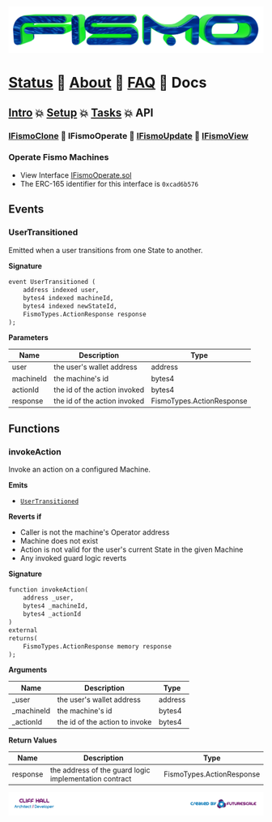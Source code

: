 ![Fismo](../images/fismo-logo.png)
# [Status](../../README.md) 🧪 [About](../about.md) 🧪 [FAQ](../faq.md) 🧪 Docs

## [Intro](../intro.md) 💥 [Setup](../setup.md) 💥 [Tasks](../tasks.md) 💥 API

### [IFismoClone](IFismoClone.md) 🔬 IFismoOperate 🔬 [IFismoUpdate](IFismoUpdate.md) 🔬 [IFismoView](IFismoView.md)

### Operate Fismo Machines
* View Interface [IFismoOperate.sol](../../contracts/interfaces/IFismoOperate.sol)
* The ERC-165 identifier for this interface is `0xcad6b576`

## Events

### UserTransitioned
Emitted when a user transitions from one State to another.

**Signature**
```solidity
event UserTransitioned (
    address indexed user, 
    bytes4 indexed machineId, 
    bytes4 indexed newStateId, 
    FismoTypes.ActionResponse response
);
```
**Parameters**

| Name        | Description                  | Type     |
|-------------|------------------------------|----------|
| user        | the user's wallet address    | address  | 
| machineId   | the machine's id             | bytes4  | 
| actionId | the id of the action invoked | bytes4  | 
| response | the id of the action invoked | FismoTypes.ActionResponse  |

## Functions

### invokeAction
Invoke an action on a configured Machine.

**Emits**
* [`UserTransitioned`](#usertransitioned)

**Reverts if**
- Caller is not the machine's Operator address
- Machine does not exist
- Action is not valid for the user's current State in the given Machine
- Any invoked guard logic reverts

**Signature**
```solidity
function invokeAction(
    address _user, 
    bytes4 _machineId, 
    bytes4 _actionId
) 
external
returns(
    FismoTypes.ActionResponse memory response
);
```

**Arguments**

| Name      | Description                    | Type     |
| ----------- |--------------------------------|----------|
| _user | the user's wallet address      | address  | 
| _machineId | the machine's id               | bytes4  | 
| _actionId | the id of the action to invoke | bytes4  | 

**Return Values**

| Name        | Description                                | Type          |
| ------------- |--------------------------------------------|-------------|
| response | the address of the guard logic implementation contract| FismoTypes.ActionResponse |

[![Created by Futurescale](../images/created-by.png)](https://futurescale.com)